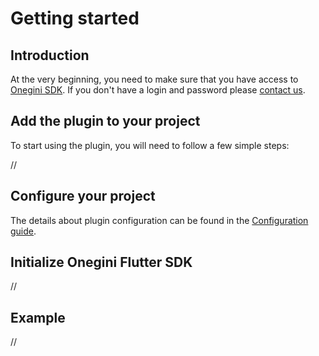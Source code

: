 # Getting started

## Introduction

At the very beginning, you need to make sure that you have access to [Onegini SDK](https://docs.onegini.com/onegini-sdk.html). If you don't have a login and password please [contact us](https://www.onegini.com/en-us/about/contact-us).

## Add the plugin to your project

To start using the plugin, you will need to follow a few simple steps:

//

## Configure your project

The details about plugin configuration can be found in the [Configuration guide](./2-configuration.md).

## Initialize Onegini Flutter SDK

//

## Example

//
